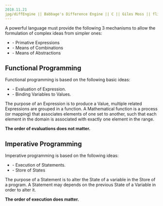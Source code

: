 ```yaml
---
2018.11.21
jpg/diffEngine || Babbage's Difference Engine || C || Giles Moss || flickr.com/photos/mrgiles/325903759
---
```


A powerful language must provide the following 3 mechanisms to allow the formulation of complex ideas from simpler ones:

* \- Primative Expressions
* \- Means of Combinations
* \- Means of Abstractions


## Functional Programming

Functional programming is based on the following basic ideas:

* \- Evaluation of Expression.
* \- Binding Variables to Values.

The purpose of an Expression is to produce a Value, multiple related Expressions are grouped in a function. A Mathematical function is a process (or mapping) that associates elements of one set to another, such that each element in the domain is associated with exactly one element in the range.

**The order of evaluations does not matter.**


## Imperative Programming

Imperative programming is based on the following ideas:

* \- Execution of Statements.
* \- Store of States

The purpose of a Statement is to alter the State of a variable in the Store of a program. A Statement may depends on the previous State of a Variable in order to alter it.

**The order of execution does matter.**
